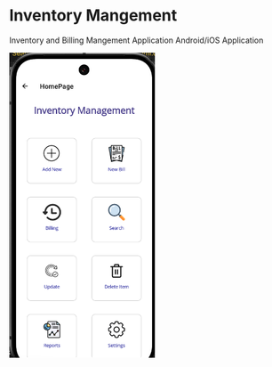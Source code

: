# Inventory Mangement
Inventory and Billing Mangement Application Android/iOS Application

<a href="url"><img src="./TestApp/MenuScreenPreview.png" align="left" height="548"  ></a>
